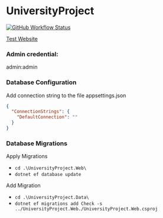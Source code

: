  # UniversityProject 
[![GitHub Workflow Status](https://img.shields.io/github/workflow/status/sominola/UniversityProject/Build%20and%20deploy?style=flat-square)](https://github.com/sominola/UniversityProject/actions/workflows/workflow.yml)

[Test Website](http://university-project.azurewebsites.net/)
### Admin credential: 
admin:admin

### Database Configuration
Add connection string to the file appsettings.json

```json
{
  "ConnectionStrings": {
    "DefaultConnection": ""
  }
}
```
### Database Migrations

Apply Migrations

* `cd .\UniversityProject.Web\`
* `dotnet ef database update`

Add Migration
* `cd .\UniversityProject.Data\`
* `dotnet ef migrations add Check -s ../UniversityProject.Web./UniversityProject.Web.csproj`
